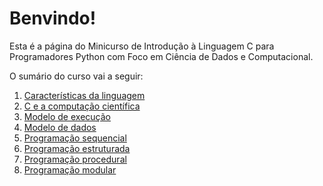 # Benvindo!

Esta é a página do Minicurso de Introdução à Linguagem C para Programadores
Python com Foco em Ciência de Dados e Computacional.

O sumário do curso vai a seguir:

1. [Características da linguagem](caracteristicasLInguagem.md)
2. [C e a computação científica](CsciComp.md)
3. [Modelo de execução](modeloExecucao)
4. [Modelo de dados](modeloDados.md)
5. [Programação sequencial](progSequencial)
6. [Programação estruturada](progEstruturada)
7. [Programação procedural](progProcedural)
8. [Programação modular ](progModular)

